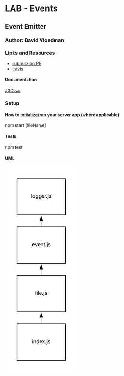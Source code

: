 # LAB - Events

## Event Emitter

### Author: David Vloedman

### Links and Resources
* [submission PR](https://github.com/david-vloedman-401-advanced-javascript/401-lab-16/pull/1)
* [travis](https://www.travis-ci.com/david-vloedman-401-advanced-javascript/401-lab-16)


#### Documentation

[JSDocs](./docs/index.html)

### Setup

#### How to initialize/run your server app (where applicable)

npm start [fileName]
  
#### Tests

npm test

#### UML

![](./assets/Lab16.png)


